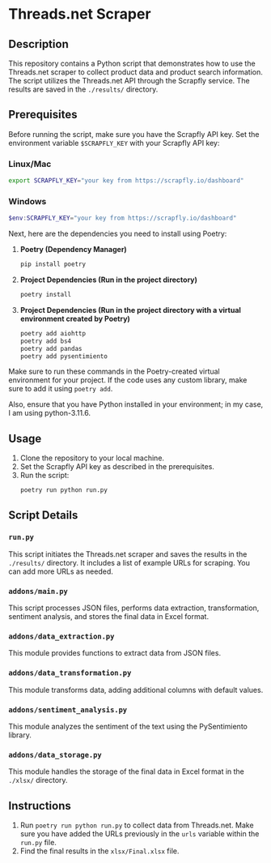 # Threads.net Scraper

## Description
This repository contains a Python script that demonstrates how to use the Threads.net scraper to collect product data and product search information. The script utilizes the Threads.net API through the Scrapfly service. The results are saved in the `./results/` directory.

## Prerequisites
Before running the script, make sure you have the Scrapfly API key. Set the environment variable `$SCRAPFLY_KEY` with your Scrapfly API key:

### Linux/Mac
```bash
export SCRAPFLY_KEY="your key from https://scrapfly.io/dashboard"
```

### Windows
```powershell
$env:SCRAPFLY_KEY="your key from https://scrapfly.io/dashboard"
```

Next, here are the dependencies you need to install using Poetry:

1. **Poetry (Dependency Manager)**
   ```bash
   pip install poetry
   ```

2. **Project Dependencies (Run in the project directory)**
   ```bash
   poetry install
   ```

3. **Project Dependencies (Run in the project directory with a virtual environment created by Poetry)**
   ```bash
   poetry add aiohttp
   poetry add bs4
   poetry add pandas
   poetry add pysentimiento
   ```

Make sure to run these commands in the Poetry-created virtual environment for your project. If the code uses any custom library, make sure to add it using `poetry add`.

Also, ensure that you have Python installed in your environment; in my case, I am using python-3.11.6.

## Usage
1. Clone the repository to your local machine.
2. Set the Scrapfly API key as described in the prerequisites.
3. Run the script:
   ```bash
   poetry run python run.py
   ```

## Script Details
### `run.py`
This script initiates the Threads.net scraper and saves the results in the `./results/` directory. It includes a list of example URLs for scraping. You can add more URLs as needed.

### `addons/main.py`
This script processes JSON files, performs data extraction, transformation, sentiment analysis, and stores the final data in Excel format.

### `addons/data_extraction.py`
This module provides functions to extract data from JSON files.

### `addons/data_transformation.py`
This module transforms data, adding additional columns with default values.

### `addons/sentiment_analysis.py`
This module analyzes the sentiment of the text using the PySentimiento library.

### `addons/data_storage.py`
This module handles the storage of the final data in Excel format in the `./xlsx/` directory.

## Instructions
1. Run `poetry run python run.py` to collect data from Threads.net. Make sure you have added the URLs previously in the `urls` variable within the `run.py` file.
2. Find the final results in the `xlsx/Final.xlsx` file.